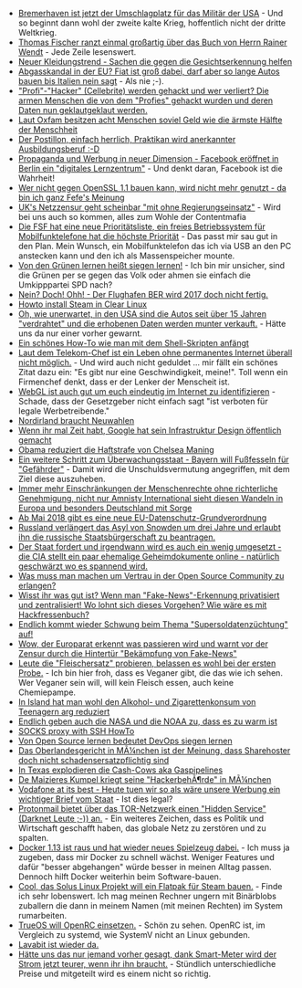 * [Bremerhaven ist jetzt der Umschlagplatz für das Militär der USA](https://blog.fefe.de/?ts=a6857ce0) - Und so beginnt dann wohl der zweite kalte Krieg, hoffentlich nicht der dritte Weltkrieg.
* [Thomas Fischer ranzt einmal großartig über das Buch von Herrn Rainer Wendt](http://www.zeit.de/2017/01/rainer-wendt-polizei-deutschland-in-gefahr-rezension/komplettansicht) - Jede Zeile lesenswert.
* [Neuer Kleidungstrend - Sachen die gegen die Gesichtserkennung helfen](https://www.heise.de/tp/features/Mode-als-Tarnung-fuer-die-Massenueberwachung-des-oeffentlichen-Raums-3588879.html)
* [Abgasskandal in der EU? Fiat ist groß dabei, darf aber so lange Autos bauen bis Italien nein sagt](https://blog.fefe.de/?ts=a6823f67) - Als nie ;-).
* ["Profi"-"Hacker" (Cellebrite) werden gehackt und wer verliert? Die armen Menschen die von dem "Profies" gehackt wurden und deren Daten nun geklautgeklaut werden.](https://www.heise.de/newsticker/meldung/900-Gigabyte-Datenverlust-Ueberwachungsfirma-Cellebrite-gehackt-3597455.html)
* [Laut Oxfam besitzen acht Menschen soviel Geld wie die ärmste Hälfte der Menschheit](https://www.heise.de/newsticker/meldung/Ungleiche-Vermoegensverteilung-Tech-Milliardaere-dominieren-Oxfamliste-3597361.html)
* [Der Postillon, einfach herrlich, Praktikan wird anerkannter Ausbildungsberuf :-D](http://www.der-postillon.com/2017/01/prakti.html)
* [Propaganda und Werbung in neuer Dimension - Facebook eröffnet in Berlin ein "digitales Lernzentrum"](https://www.heise.de/newsticker/meldung/Facebook-eroeffnet-Digitales-Lernzentrum-in-Berlin-3597045.html) - Und denkt daran, Facebook ist die Wahrheit!
* [Wer nicht gegen OpenSSL 1.1 bauen kann, wird nicht mehr genutzt - da bin ich ganz Fefe's Meinung](https://blog.fefe.de/?ts=a680a644)
* [UK's Netzzensur geht scheinbar "mit ohne Regierungseinsatz"](http://www.golem.de/news/netzsperren-uk-regierung-koennte-pornozensur-willkuerlich-beschliessen-1701-125634.html) - Wird bei uns auch so kommen, alles zum Wohle der Contentmafia
* [Die FSF hat eine neue Prioritätsliste, ein freies Betriebssystem für Mobilfunktelefone hat die höchste Priorität](https://www.fsf.org/campaigns/priority-projects/) - Das passt mir sau gut in den Plan. Mein Wunsch, ein Mobilfunktelefon das ich via USB an den PC anstecken kann und den ich als Massenspeicher mounte.
* [Von den Grünen lernen heißt siegen lernen!](https://www.heise.de/newsticker/meldung/Baden-Wuerttemberg-ruestet-technisch-auf-und-will-Vorratsdatenspeicherung-nutzen-3599108.html) - Ich bin mir unsicher, sind die Grünen per se gegen das Volk oder ahmen sie einfach die Umkipppartei SPD nach?
* [Nein? Doch! Ohh! - Der Flughafen BER wird 2017 doch nicht fertig.](https://blog.fefe.de/?ts=a6808379)
* [Howto install Steam in Clear Linux](http://www.phoronix.com/scan.php?page=news_item&px=How-To-Steam-Clear-Linux)
* [Oh, wie unerwartet, in den USA sind die Autos seit über 15 Jahren "verdrahtet" und die erhobenen Daten werden munter verkauft.](http://www.golem.de/news/cartapping-autos-werden-seit-15-jahren-digital-verwanzt-1701-125599.html) - Hätte uns da nur einer vorher gewarnt.
* [Ein schönes How-To wie man mit dem Shell-Skripten anfängt](https://opensource.com/article/17/1/getting-started-shell-scripting)
* [Laut dem Telekom-Chef ist ein Leben ohne permanentes Internet überall nicht möglich.](https://www.heise.de/newsticker/meldung/Telekom-Chef-Digitalisierung-darf-niemanden-zuruecklassen-3596653.html) - Und wird auch nicht geduldet ... mir fällt ein schönes Zitat dazu ein: "Es gibt nur eine Geschwindigkeit, meine!". Toll wenn ein Firmenchef denkt, dass er der Lenker der Menscheit ist.
* [WebGL ist auch gut um euch eindeutig im Internet zu identifizieren](https://www.heise.de/newsticker/meldung/Web-Browser-Fingerprinting-Erkennbar-auch-ohne-Cookie-3597078.html) - Schade, dass der Gesetzgeber nicht einfach sagt "ist verboten für legale Werbetreibende."
* [Nordirland braucht Neuwahlen](http://news.sky.com/story/snap-election-to-be-held-in-march-after-northern-ireland-government-collapses-10731488)
* [Wenn ihr mal Zeit habt, Google hat sein Infrastruktur Design öffentlich gemacht](https://cloud.google.com/security/security-design/#hardware_design_and_provenance)
* [Obama reduziert die Haftstrafe von Chelsea Maning](http://www.lto.de/recht/nachrichten/n/obama-chelsea-manning-begnadigung-assange-auslieferung)
* [Ein weitere Schritt zum Überwachungsstaat - Bayern will Fußfesseln für "Gefährder"](https://www.heise.de/newsticker/meldung/Bayern-will-Gefaehrder-rasch-mit-elektronischen-Fussfesseln-ueberwachen-3601626.html) - Damit wird die Unschuldsvermutung angegriffen, mit dem Ziel diese auszuheben.
* [Immer mehr Einschränkungen der Menschenrechte ohne richterliche Genehmigung, nicht nur Amnisty International sieht diesen Wandeln in Europa und besonders Deutschland mit Sorge](https://www.heise.de/newsticker/meldung/Amnesty-Ausufernder-Sicherheitsstaat-in-Deutschland-und-der-EU-3601652.html)
* [Ab Mai 2018 gibt es eine neue EU-Datenschutz-Grundverordnung](http://www.lto.de/recht/hintergruende/h/eu-e-privacy-verordnung-schutz-persoenlichkeitsrecht-cookie-richtlinie)
* [Russland verlängert das Asyl von Snowden um drei Jahre und erlaubt ihn die russische Staatsbürgerschaft zu beantragen.](https://www.heise.de/newsticker/meldung/NSA-Skandal-Russland-verlaengert-Edward-Snowdens-Asyl-um-zwei-Jahre-3600148.html)
* [Der Staat fordert und irgendwann wird es auch ein wenig umgesetzt - die CIA stellt ein paar ehemalige Geheimdokumente online - natürlich geschwärzt wo es spannend wird.](https://www.heise.de/newsticker/meldung/CIA-stellt-ehemalige-Geheimdokumente-online-3601535.html)
* [Was muss man machen um Vertrau in der Open Source Community zu erlangen?](https://opensource.com/article/17/1/3-ways-improve-your-confidence)
* [Wisst ihr was gut ist? Wenn man "Fake-News"-Erkennung privatisiert und zentralisiert! Wo lohnt sich dieses Vorgehen? Wie wäre es mit Hackfressenbuch?](https://www.heise.de/tp/features/Facebook-Fake-News-und-die-Privatisierung-der-Zensur-3599878.html)
* [Endlich kommt wieder Schwung beim Thema "Supersoldatenzüchtung" auf!](https://www.heise.de/newsticker/meldung/Forscher-warnen-vor-neuen-Moeglichkeiten-der-Reproduktionsmedizin-3595531.html)
* [Wow, der Europarat erkennt was passieren wird und warnt vor der Zensur durch die Hintertür "Bekämpfung von Fake-News"](https://www.heise.de/newsticker/meldung/Europarat-Warnung-vor-Zensur-bei-Bekaempfung-von-Fake-News-3600389.html)
* [Leute die "Fleischersatz" probieren, belassen es wohl bei der ersten Probe.](https://www.heise.de/tp/features/Vegansupermarktkette-muss-Filialen-schliessen-3599926.html) - Ich bin hier froh, dass es Veganer gibt, die das wie ich sehen. Wer Veganer sein will, will kein Fleisch essen, auch keine Chemiepampe.
* [In Island hat man wohl den Alkohol- und Zigarettenkonsum von Teenagern arg reduziert](https://blog.fefe.de/?ts=a67eddd8)
* [Endlich geben auch die NASA und die NOAA zu, dass es zu warm ist](https://www.heise.de/tp/features/Viel-zu-warm-3601945.html)
* [SOCKS proxy with SSH HowTo](https://ma.ttias.be/socks-proxy-linux-ssh-bypass-content-filters/)
* [Von Open Source lernen bedeutet DevOps siegen lernen](http://www.pro-linux.de/artikel/2/1867/warum-open-source-die-devops-bewegung-professionalisieren-wird.html)
* [Das Oberlandesgericht in MÃ¼nchen ist der Meinung, dass Sharehoster doch nicht schadensersatzpflichtig sind](https://www.heise.de/newsticker/meldung/Oberlandesgericht-Sharehoster-nicht-schadenersatzpflichtig-3603154.html)
* [In Texas explodieren die Cash-Cows aka Gaspipelines](https://blog.fefe.de/?ts=a67e119e)
* [De Maizieres Kumpel kriegt seine "HackerbehÃ¶rde" in MÃ¼nchen](https://www.heise.de/newsticker/meldung/Neue-Sicherheitsbehoerde-Zitis-kommt-nach-Muenchen-3603822.html)
* [Vodafone at its best - Heute tuen wir so als wäre unsere Werbung ein wichtiger Brief vom Staat](https://www.heise.de/newsticker/meldung/Kommentar-Vodafone-geht-s-noch-3603517.html) - Ist dies legal?
* [Protonmail bietet über das TOR-Netzwerk einen "Hidden Service" (Darknet Leute ;-)) an.](http://www.golem.de/news/anonymitaet-protonmail-ist-als-hidden-service-verfuegbar-1701-125718.html) - Ein weiteres Zeichen, dass es Politik und Wirtschaft geschafft haben, das globale Netz zu zerstören und zu spalten.
* [Docker 1.13 ist raus und hat wieder neues Spielzeug dabei.](https://www.heise.de/newsticker/meldung/Containerisierung-Mehr-Orchestrierung-und-bessere-Interoperabilitaet-bei-Docker-1-13-3603738.html) - Ich muss ja zugeben, dass mir Docker zu schnell wächst. Weniger Features und dafür "besser abgehangen" würde besser in meinen Alltag passen. Dennoch hilft Docker weiterhin beim Software-bauen.
* [Cool, das Solus Linux Projekt will ein Flatpak für Steam bauen.](http://www.phoronix.com/scan.php?page=news_item&px=Solus-Steam-Runtime-ABI) - Finde ich sehr lobenswert. Ich mag meinen Rechner ungern mit Binärblobs zuballern die dann in meinem Namen (mit meinen Rechten) im System rumarbeiten.
* [TrueOS will OpenRC einsetzen.](http://www.phoronix.com/scan.php?page=news_item&px=TrueOS-OpenRC) - Schön zu sehen. OpenRC ist, im Vergleich zu systemd, wie SystemV nicht an Linux gebunden.
* [Lavabit ist wieder da.](https://www.heise.de/newsticker/meldung/Geschuetzte-E-Mail-Lavabit-meldet-sich-zurueck-3604158.html)
* [Hätte uns das nur jemand vorher gesagt, dank Smart-Meter wird der Strom jetzt teurer, wenn ihr ihn braucht.](https://www.heise.de/tp/news/Extreme-Strompreise-in-Spanien-3604516.html) - Stündlich unterschiedliche Preise und mitgeteilt wird es einem nicht so richtig.
